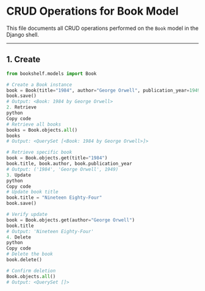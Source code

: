 # CRUD Operations for Book Model

This file documents all CRUD operations performed on the `Book` model in the Django shell.

---

## 1. Create

```python
from bookshelf.models import Book

# Create a Book instance
book = Book(title="1984", author="George Orwell", publication_year=1949)
book.save()
# Output: <Book: 1984 by George Orwell>
2. Retrieve
python
Copy code
# Retrieve all books
books = Book.objects.all()
books
# Output: <QuerySet [<Book: 1984 by George Orwell>]>

# Retrieve specific book
book = Book.objects.get(title="1984")
book.title, book.author, book.publication_year
# Output: ('1984', 'George Orwell', 1949)
3. Update
python
Copy code
# Update book title
book.title = "Nineteen Eighty-Four"
book.save()

# Verify update
book = Book.objects.get(author="George Orwell")
book.title
# Output: 'Nineteen Eighty-Four'
4. Delete
python
Copy code
# Delete the book
book.delete()

# Confirm deletion
Book.objects.all()
# Output: <QuerySet []>